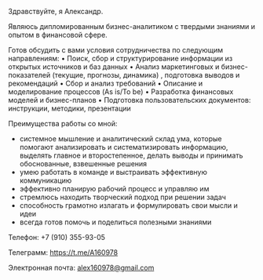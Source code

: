 Здравствуйте, я Александр.

Являюсь дипломированным бизнес-аналитиком с твердыми знаниями и опытом в финансовой сфере.

Готов обсудить с вами условия сотрудничества по следующим направлениям: 
•	Поиск, сбор и структурирование информации из открытых источников и баз данных
•	Анализ маркетинговых и бизнес-показателей (текущие, прогнозы, динамика) , подготовка выводов и рекомендаций
•	Сбор и анализ требований
•	Описание и моделирование процессов (As is/To be)
•	Разработка финансовых моделей и бизнес-планов
•	Подготовка пользовательских документов: инструкции, методики, презентации


Преимущества работы со мной: 
- системное мышление и аналитический склад ума, которые помогают анализировать и систематизировать информацию, выделять главное и второстепенное, делать выводы и принимать обоснованные, взвешенные решения
- умею работать в команде и выстраивать эффективную коммуникацию
- эффективно планирую рабочий процесс и управляю им
- стремлюсь находить творческий подход при решении задач
- cпособность грамотно излагать и формулировать свои мысли и идеи
- всегда готов помочь и поделиться полезными знаниями

Телефон: +7 (910) 355-93-05

Телеграмм: https://t.me/A160978

Электронная почта: alex160978@gmail.com


